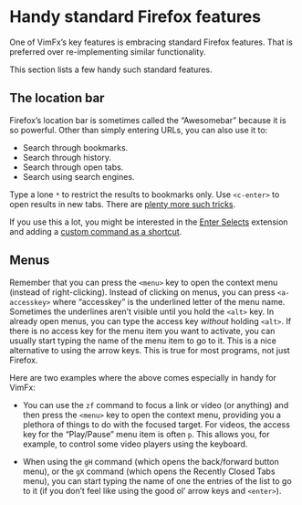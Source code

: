 <!--
This is part of the VimFx documentation.
Copyright Simon Lydell 2015, 2016.
See the file README.md for copying conditions.
-->

# Handy standard Firefox features

One of VimFx’s key features is embracing standard Firefox features. That is
preferred over re-implementing similar functionality.

This section lists a few handy such standard features.


## The location bar

Firefox’s location bar is sometimes called the “Awesomebar” because it is so
powerful. Other than simply entering URLs, you can also use it to:

- Search through bookmarks.
- Search through history.
- Search through open tabs.
- Search using search engines.

Type a lone `*` to restrict the results to bookmarks only. Use `<c-enter>` to
open results in new tabs. There are [plenty more such tricks][location-bar].

If you use this a lot, you might be interested in the [Enter Selects] extension
and adding a [custom command as a shortcut][location-bar-custom-command].

[location-bar]: http://kb.mozillazine.org/Location_Bar_search
[Enter Selects]: https://addons.mozilla.org/en-US/firefox/addon/enter-selects/
[location-bar-custom-command]: https://github.com/akhodakivskiy/VimFx/wiki/Custom-Commands#search-bookmarks


## Menus

Remember that you can press the `<menu>` key to open the context menu (instead
of right-clicking). Instead of clicking on menus, you can press `<a-accesskey>`
where “accesskey” is the underlined letter of the menu name. Sometimes the
underlines aren’t visible until you hold the `<alt>` key. In already open menus,
you can type the access key _without_ holding `<alt>`. If there is no access key
for the menu item you want to activate, you can usually start typing the name of
the menu item to go to it. This is a nice alternative to using the arrow keys.
This is true for most programs, not just Firefox.

Here are two examples where the above comes especially in handy for VimFx:

- You can use the `zf` command to focus a link or video (or anything) and then
  press the `<menu>` key to open the context menu, providing you a plethora of
  things to do with the focused target. For videos, the access key for the
  “Play/Pause” menu item is often `p`. This allows you, for example, to control
  some video players using the keyboard.

- When using the `gH` command (which opens the back/forward button menu), or the
  `gX` command (which opens the Recently Closed Tabs menu), you can start typing
  the name of one the entries of the list to go to it (if you don’t feel like
  using the good ol’ arrow keys and `<enter>`).
